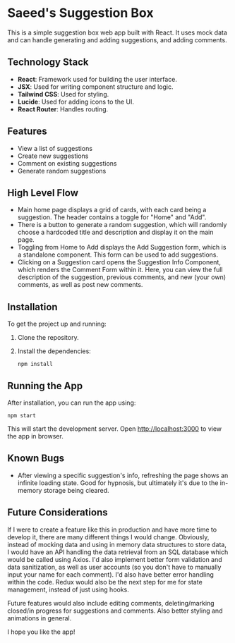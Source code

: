 # Saeed's Suggestion Box

This is a simple suggestion box web app built with React. It uses mock data and can handle generating and adding suggestions, and adding comments.

## Technology Stack

- **React**: Framework used for building the user interface.
- **JSX**: Used for writing component structure and logic.
- **Tailwind CSS**: Used for styling.
- **Lucide**: Used for adding icons to the UI.
- **React Router**: Handles routing.

## Features

- View a list of suggestions
- Create new suggestions
- Comment on existing suggestions
- Generate random suggestions

## High Level Flow

- Main home page displays a grid of cards, with each card being a suggestion. The header contains a toggle for "Home" and "Add".
- There is a button to generate a random suggestion, which will randomly choose a hardcoded title and description and display it on the main page.
- Toggling from Home to Add displays the Add Suggestion form, which is a standalone component. This form can be used to add suggestions.
- Clicking on a Suggestion card opens the Suggestion Info Component, which renders the Comment Form within it. Here, you can view the full description of the suggestion, previous comments, and new (your own) comments, as well as post new comments.

## Installation

To get the project up and running:

1. Clone the repository.

2. Install the dependencies:
   ```
   npm install
   ```

## Running the App

After installation, you can run the app using:

```
npm start
```

This will start the development server. Open [http://localhost:3000](http://localhost:3000) to view the app in browser.

## Known Bugs

- After viewing a specific suggestion's info, refreshing the page shows an infinite loading state. Good for hypnosis, but ultimately it's due to the in-memory storage being cleared.

## Future Considerations

If I were to create a feature like this in production and have more time to develop it, there are many different things I would change. Obviously, instead of mocking data and using in memory data structures to store data, I would have an API handling the data retrieval from an SQL database which would be called using Axios. I'd also implement better form validation and data sanitization, as well as user accounts (so you don't have to manually input your name for each comment). I'd also have better error handling within the code. Redux would also be the next step for me for state management, instead of just using hooks.

Future features would also include editing comments, deleting/marking closed/in progress for suggestions and comments. Also better styling and animations in general. 

I hope you like the app!
